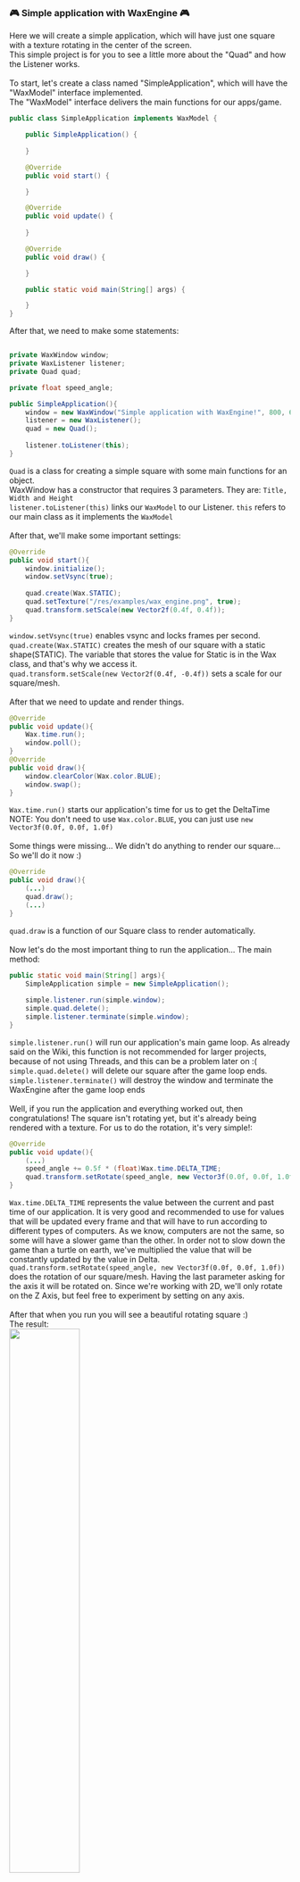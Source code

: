 ### 🎮 Simple application with WaxEngine 🎮
Here we will create a simple application, which will have just one square with a texture rotating in the center of the screen.
<br/>
This simple project is for you to see a little more about the "Quad" and how the Listener works.
<br/>
<br/>
To start, let's create a class named "SimpleApplication", which will have the "WaxModel" interface implemented.
<br/>
The "WaxModel" interface delivers the main functions for our apps/game.
```java
public class SimpleApplication implements WaxModel {

    public SimpleApplication() {
        
    }

    @Override
    public void start() {

    }

    @Override
    public void update() {
    
    }

    @Override
    public void draw() {

    }

    public static void main(String[] args) {

    }
}
```
After that, we need to make some statements:
```java

private WaxWindow window;
private WaxListener listener;
private Quad quad;

private float speed_angle;

public SimpleApplication(){
    window = new WaxWindow("Simple application with WaxEngine!", 800, 600);
    listener = new WaxListener();
    quad = new Quad();
    
    listener.toListener(this);
}
```
`Quad` is a class for creating a simple square with some main functions for an object.
<br/>
WaxWindow has a constructor that requires 3 parameters. They are: `Title, Width and Height`
<br/>
`listener.toListener(this)` links our `WaxModel` to our Listener. `this` refers to our main class as it implements the `WaxModel`
<br/>
<br/>
After that, we'll make some important settings:
```java
@Override
public void start(){
    window.initialize();
    window.setVsync(true);
    
    quad.create(Wax.STATIC);
    quad.setTexture("/res/examples/wax_engine.png", true);
    quad.transform.setScale(new Vector2f(0.4f, 0.4f));
}
```
`window.setVsync(true)` enables vsync and locks frames per second.
<br/>
`quad.create(Wax.STATIC)` creates the mesh of our square with a static shape(STATIC). The variable that stores the value for Static is in the Wax class, and that's why we access it.
<br/>
`quad.transform.setScale(new Vector2f(0.4f, -0.4f))` sets a scale for our square/mesh.
<br/>
<br/>
After that we need to update and render things.
```java
@Override
public void update(){
    Wax.time.run();
    window.poll();
}
@Override
public void draw(){
    window.clearColor(Wax.color.BLUE);
    window.swap();
}
```
`Wax.time.run()` starts our application's time for us to get the DeltaTime
<br/>
NOTE: You don't need to use `Wax.color.BLUE`, you can just use `new Vector3f(0.0f, 0.0f, 1.0f)`
<br/>
<br/>
Some things were missing... We didn't do anything to render our square... So we'll do it now :)
```java
@Override
public void draw(){
    (...)
    quad.draw();
    (...)
}
```
`quad.draw` is a function of our Square class to render automatically.
<br/>
<br/>
Now let's do the most important thing to run the application... The main method:
```java
public static void main(String[] args){
    SimpleApplication simple = new SimpleApplication();
    
    simple.listener.run(simple.window);
    simple.quad.delete();
    simple.listener.terminate(simple.window);
}
```
`simple.listener.run()` will run our application's main game loop. As already said on the Wiki, this function is not recommended for larger projects, because of not using Threads, and this can be a problem later on :(
<br/>
`simple.quad.delete()` will delete our square after the game loop ends.
<br/>
`simple.listener.terminate()` will destroy the window and terminate the WaxEngine after the game loop ends
<br/>
<br/>
Well, if you run the application and everything worked out, then congratulations! The square isn't rotating yet, but it's already being rendered with a texture.
For us to do the rotation, it's very simple!:
```java
@Override
public void update(){
    (...)
    speed_angle += 0.5f * (float)Wax.time.DELTA_TIME;
    quad.transform.setRotate(speed_angle, new Vector3f(0.0f, 0.0f, 1.0f));
}
```
`Wax.time.DELTA_TIME` represents the value between the current and past time of our application. It is very good and recommended to use for values ​​that will be updated every frame and that will have to run according to different types of computers. As we know, computers are not the same, so some will have a slower game than the other. In order not to slow down the game than a turtle on earth, we've multiplied the value that will be constantly updated by the value in Delta.
<br/>
`quad.transform.setRotate(speed_angle, new Vector3f(0.0f, 0.0f, 1.0f))` does the rotation of our square/mesh. Having the last parameter asking for the axis it will be rotated on. Since we're working with 2D, we'll only rotate on the Z Axis, but feel free to experiment by setting on any axis.
<br/>
<br/>
After that when you run you will see a beautiful rotating square :)
<br/>
The result: <br/> <img src="https://cdn.discordapp.com/attachments/837039667265142838/893557681237930004/unknown.png" width="50%">
<br/>
I know, it's a beautiful face :)
<br/>
<br/>
🗒️[(Full code here)](https://github.com/AndradeSig/WaxEngine/blob/master/wax/tests/wax/examples/SimpleApplication.java)
